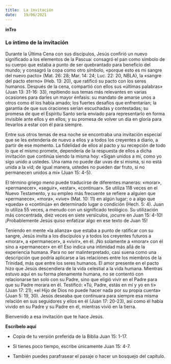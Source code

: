 ```yaml
---
title:  La invitación
date:   19/06/2021
---
```


**inTro**

### Lo íntimo de la invitación

Durante la Última Cena con sus discípulos, Jesús confirió un nuevo significado a los elementos de la Pascua: consagró el pan como símbolo de su cuerpo que estaba a punto de ser quebrantado para beneficio del mundo; y consagró la copa como otro símbolo, «porque esto es mi sangre del nuevo pacto» (Mat. 26: 28; Mar. 14: 24; Luc. 22: 20, NBLA), la «sangre del pacto eterno» (Heb. 13: 20), que ratificó su pacto con los seres humanos. Después de la cena, compartió con ellos sus «últimas palabras» (Juan 13: 31-16: 33), repitiendo sus temas más relevantes en varias ocasiones para darles un mayor énfasis: su mandato de amarse unos a otros como él los había amado; los fuertes desafíos que enfrentarían; la garantía de que sus oraciones serían escuchadas y contestadas; su promesa de que el Espíritu Santo sería enviado para representarlo en forma invisible ante ellos y en ellos; y su promesa de volver un día en gloria para llevarlos a estar con él para siempre.

Entre sus otros temas de esa noche se encontraba una invitación especial que se les extendería de nuevo a ellos y a todos los creyentes a diario, a partir de ese momento. La fidelidad de ellos al pacto y su recepción de todo lo que el mismo promete, dependería de la respuesta de ellos a dicha invitación que continúa siendo la misma hoy: «Sigan unidos a mí, como yo sigo unido a ustedes. Una rama no puede dar uvas de sí misma, si no está unida a la vid; de igual manera, ustedes no pueden dar fruto, si no permanecen unidos a mí» (Juan 15: 4-5).

El término griego meno puede traducirse de diferentes maneras: «morar», «permanecer», «seguir», «estar», «continuar». Se utiliza 118 veces en el Nuevo Testamento, y su empleo más frecuente se refiere a alguien que «permanece», «mora», «vive» (Mat. 10: 11) en algún lugar; o a algo que «queda» o «continúa» en determinado lugar o condición (Hech. 5: 4). Juan lo utiliza 55 veces, a menudo con un significado teológico. Su utilización más concentrada, diez veces en siete versículos, ¡ocurre en Juan 15: 4-10! ¡Probablemente Jesús quiso enfatizar algo en ese texto de Juan 15!

Teniendo en mente «la alianza» que estaba a punto de ratificar con su sangre, Jesús invita a los discípulos y a todos los creyentes futuros a «morar», a «permanecer», a «vivir», en él. ¡No solamente a «morar» con él sino a «permanecer» en él! Eso indica una intimidad más allá de la experiencia humana. Para no ser malinterpretado, casi suena como una descripción que podría aplicarse a las relaciones entre los miembros de la Trinidad, más que entre los seres humanos. El amor presente en el pacto hizo que Jesús descendiera de la vida celestial a la vida humana. Mientras estuvo aquí en su forma plenamente humana, no se contentó con relacionarse tan solo con su Padre, sino que eligió vivir en el Padre para que su Padre morara en él. Testificó: «Tú, Padre, estás en mí y yo en ti» (Juan 17: 21); «el Hijo de Dios no puede hacer nada por su propia cuenta» (Juan 5: 19, 30). Jesús deseaba que continuara para siempre esa misma relación en sus seguidores y ellos en él (Juan 17: 20-23), así como él había vivido en su Padre y su Padre en él, mientras vivió en la tierra.

Bienvenido a esa invitación que te hace Jesús.

**Escríbelo aquí**

- Copia de tu versión preferida de la Biblia Juan 15: 1-17.

- Si tienes poco tiempo, escribe únicamente Juan 15: 4-7.

- También puedes parafrasear el pasaje o hacer un bosquejo del capítulo.
